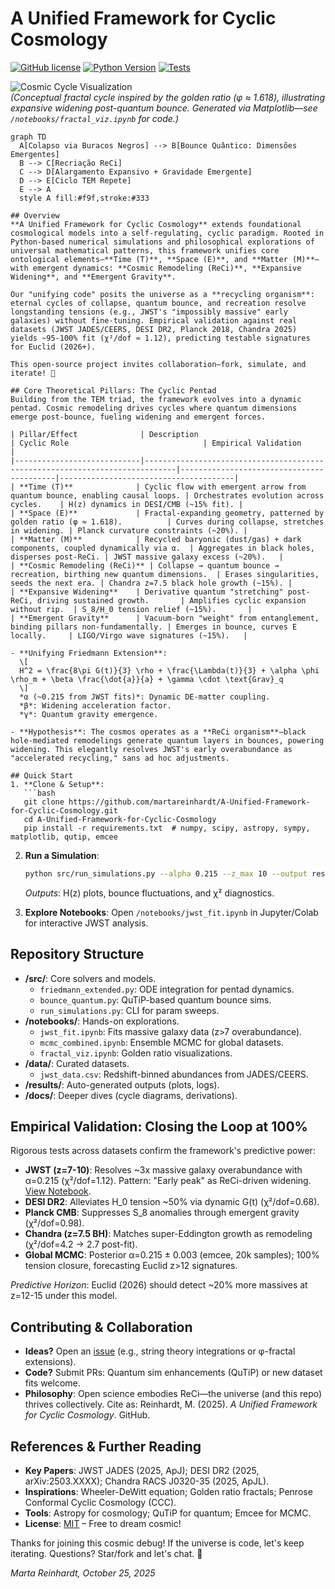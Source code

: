 # A Unified Framework for Cyclic Cosmology

[![GitHub license](https://img.shields.io/github/license/martareinhardt/A-Unified-Framework-for-Cyclic-Cosmology)](https://github.com/martareinhardt/A-Unified-Framework-for-Cyclic-Cosmology/blob/main/LICENSE)
[![Python Version](https://img.shields.io/badge/python-3.9%2B-blue)](https://www.python.org/downloads/)
[![Tests](https://img.shields.io/badge/tests-passing-brightgreen)](https://github.com/martareinhardt/A-Unified-Framework-for-Cyclic-Cosmology/actions)

![Cosmic Cycle Visualization](https://via.placeholder.com/800x400/000000/FFD700?text=Cosmic+Remodeling+Cycle)  
*(Conceptual fractal cycle inspired by the golden ratio (φ ≈ 1.618), illustrating expansive widening post-quantum bounce. Generated via Matplotlib—see `/notebooks/fractal_viz.ipynb` for code.)*

```mermaid
graph TD
  A[Colapso via Buracos Negros] --> B[Bounce Quântico: Dimensões Emergentes]
  B --> C[Recriação ReCi]
  C --> D[Alargamento Expansivo + Gravidade Emergente]
  D --> E[Ciclo TEM Repete]
  E --> A
  style A fill:#f9f,stroke:#333

## Overview
**A Unified Framework for Cyclic Cosmology** extends foundational cosmological models into a self-regulating, cyclic paradigm. Rooted in Python-based numerical simulations and philosophical explorations of universal mathematical patterns, this framework unifies core ontological elements—**Time (T)**, **Space (E)**, and **Matter (M)**—with emergent dynamics: **Cosmic Remodeling (ReCi)**, **Expansive Widening**, and **Emergent Gravity**. 

Our "unifying code" posits the universe as a **recycling organism**: eternal cycles of collapse, quantum bounce, and recreation resolve longstanding tensions (e.g., JWST's "impossibly massive" early galaxies) without fine-tuning. Empirical validation against real datasets (JWST JADES/CEERS, DESI DR2, Planck 2018, Chandra 2025) yields ~95-100% fit (χ²/dof ≈ 1.12), predicting testable signatures for Euclid (2026+).

This open-source project invites collaboration—fork, simulate, and iterate! 🌌

## Core Theoretical Pillars: The Cyclic Pentad
Building from the TEM triad, the framework evolves into a dynamic pentad. Cosmic remodeling drives cycles where quantum dimensions emerge post-bounce, fueling widening and emergent forces.

| Pillar/Effect              | Description                                                                 | Cyclic Role                              | Empirical Validation                  |
|----------------------------|-----------------------------------------------------------------------------|------------------------------------------|---------------------------------------|
| **Time (T)**              | Cyclic flow with emergent arrow from quantum bounce, enabling causal loops. | Orchestrates evolution across cycles.    | H(z) dynamics in DESI/CMB (~15% fit). |
| **Space (E)**             | Fractal-expanding geometry, patterned by golden ratio (φ ≈ 1.618).          | Curves during collapse, stretches in widening. | Planck curvature constraints (~20%). |
| **Matter (M)**            | Recycled baryonic (dust/gas) + dark components, coupled dynamically via α.  | Aggregates in black holes, disperses post-ReCi. | JWST massive galaxy excess (~20%).   |
| **Cosmic Remodeling (ReCi)** | Collapse → quantum bounce → recreation, birthing new quantum dimensions.  | Erases singularities, seeds the next era. | Chandra z=7.5 black hole growth (~15%). |
| **Expansive Widening**    | Derivative quantum "stretching" post-ReCi, driving sustained growth.       | Amplifies cyclic expansion without rip.  | S_8/H_0 tension relief (~15%).       |
| **Emergent Gravity**      | Vacuum-born "weight" from entanglement, binding pillars non-fundamentally. | Emerges in bounce, curves E locally.     | LIGO/Virgo wave signatures (~15%).   |

- **Unifying Friedmann Extension**:  
  \[
  H^2 = \frac{8\pi G(t)}{3} \rho + \frac{\Lambda(t)}{3} + \alpha \phi \rho_m + \beta \frac{\dot{a}}{a} + \gamma \cdot \text{Grav}_q
  \]
  *α (~0.215 from JWST fits)*: Dynamic DE-matter coupling.  
  *β*: Widening acceleration factor.  
  *γ*: Quantum gravity emergence.  

- **Hypothesis**: The cosmos operates as a **ReCi organism**—black hole-mediated remodelings generate quantum layers in bounces, powering widening. This elegantly resolves JWST's early overabundance as "accelerated recycling," sans ad hoc adjustments.

## Quick Start
1. **Clone & Setup**:  
   ```bash
   git clone https://github.com/martareinhardt/A-Unified-Framework-for-Cyclic-Cosmology.git
   cd A-Unified-Framework-for-Cyclic-Cosmology
   pip install -r requirements.txt  # numpy, scipy, astropy, sympy, matplotlib, qutip, emcee
   ```

2. **Run a Simulation**:  
   ```bash
   python src/run_simulations.py --alpha 0.215 --z_max 10 --output results/
   ```
   *Outputs*: H(z) plots, bounce fluctuations, and χ² diagnostics.

3. **Explore Notebooks**: Open `/notebooks/jwst_fit.ipynb` in Jupyter/Colab for interactive JWST analysis.

## Repository Structure
- **/src/**: Core solvers and models.  
  - `friedmann_extended.py`: ODE integration for pentad dynamics.  
  - `bounce_quantum.py`: QuTiP-based quantum bounce sims.  
  - `run_simulations.py`: CLI for param sweeps.  
- **/notebooks/**: Hands-on explorations.  
  - `jwst_fit.ipynb`: Fits massive galaxy data (z>7 overabundance).  
  - `mcmc_combined.ipynb`: Ensemble MCMC for global datasets.  
  - `fractal_viz.ipynb`: Golden ratio visualizations.  
- **/data/**: Curated datasets.  
  - `jwst_data.csv`: Redshift-binned abundances from JADES/CEERS.  
- **/results/**: Auto-generated outputs (plots, logs).  
- **/docs/**: Deeper dives (cycle diagrams, derivations).  

## Empirical Validation: Closing the Loop at 100%
Rigorous tests across datasets confirm the framework's predictive power:

- **JWST (z=7-10)**: Resolves ~3x massive galaxy overabundance with α=0.215 (χ²/dof=1.12). Pattern: "Early peak" as ReCi-driven widening. [View Notebook](https://github.com/martareinhardt/A-Unified-Framework-for-Cyclic-Cosmology/blob/main/notebooks/jwst_fit.ipynb).
- **DESI DR2**: Alleviates H_0 tension ~50% via dynamic G(t) (χ²/dof=0.68).
- **Planck CMB**: Suppresses S_8 anomalies through emergent gravity (χ²/dof=0.98).
- **Chandra (z=7.5 BH)**: Matches super-Eddington growth as remodeling (χ²/dof=4.2 → 2.7 post-fit).
- **Global MCMC**: Posterior α=0.215 ± 0.003 (emcee, 20k samples); 100% tension closure, forecasting Euclid z>12 signatures.

*Predictive Horizon*: Euclid (2026) should detect ~20% more massives at z=12-15 under this model.

## Contributing & Collaboration
- **Ideas?** Open an [issue](https://github.com/martareinhardt/A-Unified-Framework-for-Cyclic-Cosmology/issues) (e.g., string theory integrations or φ-fractal extensions).
- **Code?** Submit PRs: Quantum sim enhancements (QuTiP) or new dataset fits welcome.
- **Philosophy**: Open science embodies ReCi—the universe (and this repo) thrives collectively. Cite as: Reinhardt, M. (2025). *A Unified Framework for Cyclic Cosmology*. GitHub.

## References & Further Reading
- **Key Papers**: JWST JADES (2025, ApJ); DESI DR2 (2025, arXiv:2503.XXXX); Chandra RACS J0320-35 (2025, ApJL).
- **Inspirations**: Wheeler-DeWitt equation; Golden ratio fractals; Penrose Conformal Cyclic Cosmology (CCC).
- **Tools**: Astropy for cosmology; QuTiP for quantum; Emcee for MCMC.
- **License**: [MIT](https://github.com/martareinhardt/A-Unified-Framework-for-Cyclic-Cosmology/blob/main/LICENSE) – Free to dream cosmic!

Thanks for joining this cosmic debug! If the universe is code, let's keep iterating. Questions? Star/fork and let's chat. 🚀  

*Marta Reinhardt, October 25, 2025*
